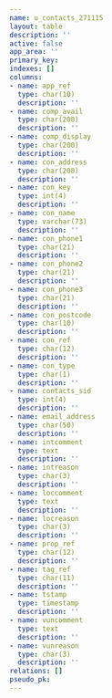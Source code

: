 ```yaml
---
name: u_contacts_271115
layout: table
description: ''
active: false
app_area: ''
primary_key: 
indexes: []
columns:
- name: app_ref
  type: char(10)
  description: ''
- name: comp_avail
  type: char(200)
  description: ''
- name: comp_display
  type: char(200)
  description: ''
- name: con_address
  type: char(200)
  description: ''
- name: con_key
  type: int(4)
  description: ''
- name: con_name
  type: varchar(73)
  description: ''
- name: con_phone1
  type: char(21)
  description: ''
- name: con_phone2
  type: char(21)
  description: ''
- name: con_phone3
  type: char(21)
  description: ''
- name: con_postcode
  type: char(10)
  description: ''
- name: con_ref
  type: char(12)
  description: ''
- name: con_type
  type: char(1)
  description: ''
- name: contacts_sid
  type: int(4)
  description: ''
- name: email_address
  type: char(50)
  description: ''
- name: intcomment
  type: text
  description: ''
- name: intreason
  type: char(3)
  description: ''
- name: loccomment
  type: text
  description: ''
- name: locreason
  type: char(3)
  description: ''
- name: prop_ref
  type: char(12)
  description: ''
- name: tag_ref
  type: char(11)
  description: ''
- name: tstamp
  type: timestamp
  description: ''
- name: vuncomment
  type: text
  description: ''
- name: vunreason
  type: char(3)
  description: ''
relations: []
pseudo_pk: 
---
```


